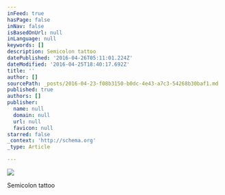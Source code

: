 ```yaml
---
inFeed: true
hasPage: false
inNav: false
isBasedOnUrl: null
inLanguage: null
keywords: []
description: Semicolon tattoo
datePublished: '2016-04-26T05:11:01.224Z'
dateModified: '2016-04-25T18:40:17.692Z'
title: ''
author: []
sourcePath: _posts/2016-04-23-f08b3150-b0dc-4e43-a7c3-54268b30baf1.md
published: true
authors: []
publisher:
  name: null
  domain: null
  url: null
  favicon: null
starred: false
_context: 'http://schema.org'
_type: Article

---
```

![](https://the-grid-user-content.s3-us-west-2.amazonaws.com/cbb2d3e1-72f5-49be-bd68-cfcc9c9c8963.jpg)

Semicolon tattoo